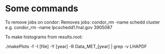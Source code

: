 # Some commands
To remove jobs on condor: 
Removes jobs: condor_rm -name schedd cluster
e.g. condor_rm -name lpcschedd1.fnal.gov 3905087

To make histograms from results.root:

./makePlots -f -I [file] -Y [year] -R Data_MET_[year] | grep -v LHAPDF
